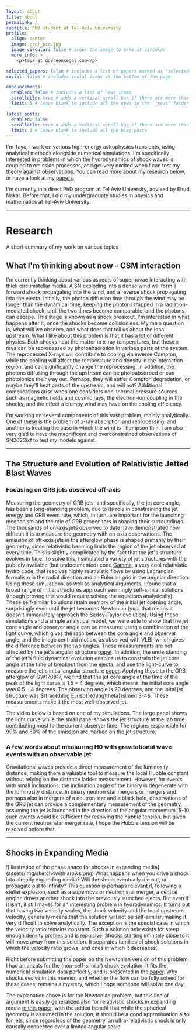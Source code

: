 ```yaml
---
layout: about
title: about
permalink: /
subtitle: PhD student at Tel-Aviv University
profile:
  align: center
  image: prof_pic.jpg
  image_circular: false # crops the image to make it circular
  more_info: >
    <p>taya at govreensegal.com</p>

selected_papers: false # includes a list of papers marked as "selected={true}"
social: false # includes social icons at the bottom of the page

announcements:
  enabled: false # includes a list of news items
  scrollable: true # adds a vertical scroll bar if there are more than 3 news items
  limit: 5 # leave blank to include all the news in the `_news` folder

latest_posts:
  enabled: false
  scrollable: true # adds a vertical scroll bar if there are more than 3 new posts items
  limit: 3 # leave blank to include all the blog posts
---
```

I'm Taya, I work on various high-energy astrophysics transients, using analytical methods alongside numerical simulations. I'm specifically interested in problems in which the hydrodynamics of shock waves is coupled to emission processes, and get very excited when I can test my theory against observations. You can read more about my research below, or have a look at my [papers](https://ui.adsabs.harvard.edu/search/fq=%7B!type%3Daqp%20v%3D%24fq_database%7D&fq_database=(database%3Aastronomy%20OR%20database%3Aphysics)&q=author%3A%22Govreen-Segal%22&sort=date%20desc%2C%20bibcode%20desc&p_=0). 

I'm currently in a direct PhD program at Tel Aviv University, advised by Ehud Nakar. Before that, I did my undergraduate studies in physics and mathematics at Tel-Aviv University. 

___

# Research
A short summary of my work on various topics

## What I'm thinking about now - CSM interaction
I'm currently thinking about various aspects of supernovae interacting with thick circumstellar media. A SN exploding into a dense wind will form a forward shock propagating into the wind, and a reverse shock propagating into the ejecta. Initially, the photon diffusion time through the wind may be longer than the dynamical time, keeping the photons trapped in a radiation-mediated shock, until the two times become comparable, and the photons can escape. This stage is known as a shock breakout. I'm interested in what happens after it, once the shocks become collisionless. My main question is, what will we observe, and what does that tell us about the local upstream. What I like about this problem is that it has a lot of different physics. Both shocks heat the matter to x-ray temperatures, but these x-rays can be reprocessed by photoabsorption in various parts of the system. The reprocessed X-rays will contribute to cooling via inverse Compton, while the cooling will affect the temperature and density in the interaction region, and can significantly change the reprocessing. In addition, the photons diffusing through the upstream can be photoabsorbed or can photoionize their way out. Perhaps, they will suffer Compton degradation, or maybe they'll heat parts of the upstream, and will not? Additional complications arise when one considers non-thermal pressure sources such as magnetic fields and cosmic rays, the electron-ion coupling in the shocks, and the effect a clumpy wind may have on the cooling efficiency. 

I'm working on several components of this vast problem, mainly analytically. One of these is the problem of x-ray absorption and reprocessing, and another is treating the case in which the wind is Thompson thin. I am also very glad to have the magnificent and overconstrained observations of SN2023ixf to test my models against. 

___
## The Structure and Evolution of Relativistic Jetted Blast Waves
### Focusing on GRB jets observed off-axis
Measuring the geometry of GRB jets, and specifically, the jet core angle, has been a long-standing problem, due to its role in constraining the jet energy and GRB event rate, which, in turn, are important for the launching mechanism and the role of GRB progenitors in shaping their surroundings. The thousands of on-axis jets observed to date have demonstrated how difficult it is to measure the geometry with on-axis observations. The emission of off-axis jets in the afterglow phase is shaped primarily by their geometry, since relativistic beaming limits the region of the jet observed at every time. This is slightly complicated by the fact that the jet's structure evolves in time. 
To solve this, I simulated a variety of jet structures with the publicly available (but undocumented) code [Gamma](https://github.com/eliotayache-nv/GAMMA), a very cool relativistic hydro code, that resolves highly relativistic flows by using Lagrangian formalism in the radial direction and an Eulerian grid in the angular direction. Using these simulations, as well as analytical arguments, I found that a broad range of initial structures approach seemingly self-similar solutions (though proving this would require solving the equations analytically). These self-similar solutions retain memory of the initial jet opening angle, surprisingly even until the jet becomes Newtonian (yup, that means it doesn't immediately approach the Sedov-Taylor evolution). 
Using these simulations and a simple analytical model, we were able to show that the jet core angle and observer angle can be measured using a combination of the light curve, which gives the ratio between the core angle and observer angle, and the image centroid motion, as observed with VLBI, which gives the difference between the two angles. These measurements are not affected by the jet's angular structure [paper](https://ui.adsabs.harvard.edu/abs/2023MNRAS.524..403G/abstract). In addition, the understanding of the jet's fluid dynamical evolution enables us to constrain the jet core angle at the time of breakout from the ejecta, and use the light-curve to measure the jet's initial angular structure [paper](https://ui.adsabs.harvard.edu/abs/2024MNRAS.531.1704G/abstract). 
Applying these to the GRB afterglow of GW170817, we find that the jet core angle at the time of the peak of the light curve is $1.5-4$ degrees, which means the initial core angle was $0.5-4$ degrees. The observing angle is $20$ degrees, and the inital jet structure was $\frac{d\log E_{iso}}{d\log\theta}\simeq 3-4$. These measurements make it the most well-observed jet. 

The video below is based on one of my simulations. The large panel shows the light curve while the small panel shows the jet structure at the lab time contributing most to the current observer time. The regions responsible for 90% and 50% of the emission are marked on the jet structure. 



 ### A few words about measuring H0 with gravitational wave events with an observable jet
Gravitational waves provide a direct measurement of the luminosity distance, making them a valuable tool to measure the local Hubble constant without relying on the distance ladder measurement. However, for events with small inclinations, the inclination angle of the binary is degenerate with the luminosity distance. In binary neutron star mergers or mergers and perhaps also in mergers of a neutron star and a black hole, observations of the GRB jet can provide a complementary measurement of the geometry, assuming the jet is launched in the direction of the angular momentum. 5-10 such events would be sufficient for resolving the hubble tension, but given the current neutron star merger rate, I hope the Hubble tension will be resolved before that.
___

## Shocks in Expanding Media
![Illustration of the phase space for shocks in expanding media](assets/img/sketch4with arows.png)
What happens when you drive a shock into already expanding media? Will the shock eventually die out, or propagate out to infinity? This question is perhaps relevant if, following a stellar explosion, such as a supernova or neutron star merger, a central engine drives another shock into the previously launched ejecta. But even if it isn't, it still makes for an interesting problem in hydrodynamics. 
It turns out that having two velocity scales, the shock velocity and the local upstream velocity, generally means that the solution will not be self-similar, making it very difficult to solve analytically. The exception is the special case in which the velocity ratio remains constant. Such a solution only exists for steep enough density profiles and is repulsive. Shocks starting infinitely close to it will move away from this solution. It separates families of shock solutions in which the velocity ratio grows, and ones in which it decreases.

Right before submitting the paper on the Newtonian version of this problem, I had an anzats for the (non-self-similar) shock evolution. It fits the numerical simulation data perfectly, and is presented in the [paper](https://ui.adsabs.harvard.edu/abs/2021ApJ...907..113G/abstract). Why shocks evolve in this manner, and whether the flow can be fully solved for these cases, remains a mystery, which I hope someone will solve one day. 

The explanation above is for the Newtonian problem, but this line of argument is easily generalized also for relativistic shocks in expanding media [in this paper](https://ui.adsabs.harvard.edu/abs/2024MNRAS.528..313G/abstract), with the added benefit that while the spherical geometry is assumed in the solution, it should be a good approximation also for jets, since regardless of the geometry, an ultra-relativistic shock is only causally connected over a limited angular scale. 

